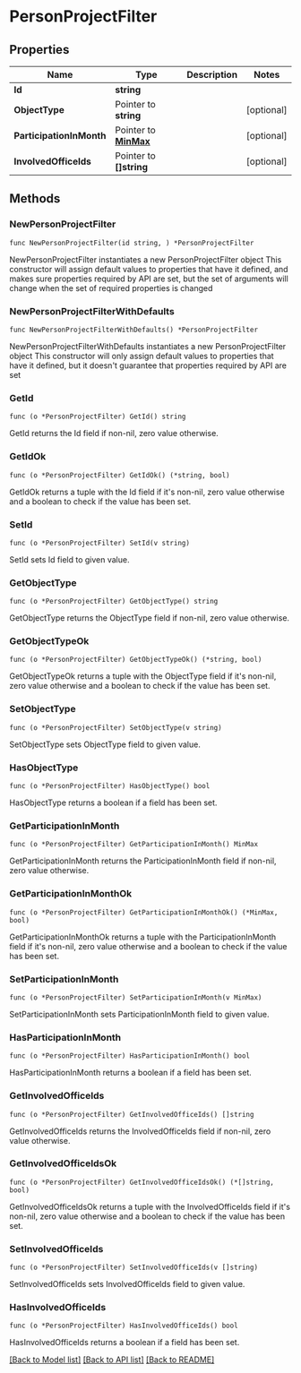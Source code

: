 # PersonProjectFilter

## Properties

Name | Type | Description | Notes
------------ | ------------- | ------------- | -------------
**Id** | **string** |  | 
**ObjectType** | Pointer to **string** |  | [optional] 
**ParticipationInMonth** | Pointer to [**MinMax**](MinMax.md) |  | [optional] 
**InvolvedOfficeIds** | Pointer to **[]string** |  | [optional] 

## Methods

### NewPersonProjectFilter

`func NewPersonProjectFilter(id string, ) *PersonProjectFilter`

NewPersonProjectFilter instantiates a new PersonProjectFilter object
This constructor will assign default values to properties that have it defined,
and makes sure properties required by API are set, but the set of arguments
will change when the set of required properties is changed

### NewPersonProjectFilterWithDefaults

`func NewPersonProjectFilterWithDefaults() *PersonProjectFilter`

NewPersonProjectFilterWithDefaults instantiates a new PersonProjectFilter object
This constructor will only assign default values to properties that have it defined,
but it doesn't guarantee that properties required by API are set

### GetId

`func (o *PersonProjectFilter) GetId() string`

GetId returns the Id field if non-nil, zero value otherwise.

### GetIdOk

`func (o *PersonProjectFilter) GetIdOk() (*string, bool)`

GetIdOk returns a tuple with the Id field if it's non-nil, zero value otherwise
and a boolean to check if the value has been set.

### SetId

`func (o *PersonProjectFilter) SetId(v string)`

SetId sets Id field to given value.


### GetObjectType

`func (o *PersonProjectFilter) GetObjectType() string`

GetObjectType returns the ObjectType field if non-nil, zero value otherwise.

### GetObjectTypeOk

`func (o *PersonProjectFilter) GetObjectTypeOk() (*string, bool)`

GetObjectTypeOk returns a tuple with the ObjectType field if it's non-nil, zero value otherwise
and a boolean to check if the value has been set.

### SetObjectType

`func (o *PersonProjectFilter) SetObjectType(v string)`

SetObjectType sets ObjectType field to given value.

### HasObjectType

`func (o *PersonProjectFilter) HasObjectType() bool`

HasObjectType returns a boolean if a field has been set.

### GetParticipationInMonth

`func (o *PersonProjectFilter) GetParticipationInMonth() MinMax`

GetParticipationInMonth returns the ParticipationInMonth field if non-nil, zero value otherwise.

### GetParticipationInMonthOk

`func (o *PersonProjectFilter) GetParticipationInMonthOk() (*MinMax, bool)`

GetParticipationInMonthOk returns a tuple with the ParticipationInMonth field if it's non-nil, zero value otherwise
and a boolean to check if the value has been set.

### SetParticipationInMonth

`func (o *PersonProjectFilter) SetParticipationInMonth(v MinMax)`

SetParticipationInMonth sets ParticipationInMonth field to given value.

### HasParticipationInMonth

`func (o *PersonProjectFilter) HasParticipationInMonth() bool`

HasParticipationInMonth returns a boolean if a field has been set.

### GetInvolvedOfficeIds

`func (o *PersonProjectFilter) GetInvolvedOfficeIds() []string`

GetInvolvedOfficeIds returns the InvolvedOfficeIds field if non-nil, zero value otherwise.

### GetInvolvedOfficeIdsOk

`func (o *PersonProjectFilter) GetInvolvedOfficeIdsOk() (*[]string, bool)`

GetInvolvedOfficeIdsOk returns a tuple with the InvolvedOfficeIds field if it's non-nil, zero value otherwise
and a boolean to check if the value has been set.

### SetInvolvedOfficeIds

`func (o *PersonProjectFilter) SetInvolvedOfficeIds(v []string)`

SetInvolvedOfficeIds sets InvolvedOfficeIds field to given value.

### HasInvolvedOfficeIds

`func (o *PersonProjectFilter) HasInvolvedOfficeIds() bool`

HasInvolvedOfficeIds returns a boolean if a field has been set.


[[Back to Model list]](../README.md#documentation-for-models) [[Back to API list]](../README.md#documentation-for-api-endpoints) [[Back to README]](../README.md)


